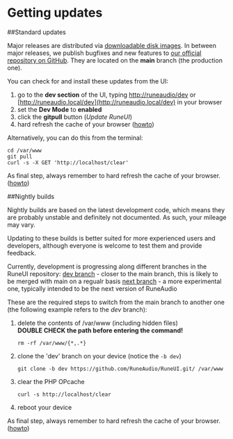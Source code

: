 # Getting updates

##Standard updates

Major releases are distributed via [downloadable disk images](http://www.runeaudio.com/download/). In between major releases, we publish bugfixes and new features to [our official repository on GitHub](https://github.com/RuneAudio/RuneUI). They are located on the **main** branch (the production one). 

You can check for and install these updates from the UI:

 1. go to the **dev section** of the UI, typing [http://runeaudio/dev](http://runeaudio/dev) or [http://runeaudio.local/dev](http://runeaudio.local/dev) in your browser
 2. set the **Dev Mode** to **enabled**
 3. click the **gitpull** button (*Update RuneUI*)
 4. hard refresh the cache of your browser ([howto](http://www.refreshyourcache.com/en/cache/))

Alternatively, you can do this from the terminal:

    cd /var/www
    git pull
    curl -s -X GET 'http://localhost/clear'

As final step, always remember to hard refresh the cache of your browser. ([howto](http://www.refreshyourcache.com/en/cache/))

##Nightly builds

Nightly builds are based on the latest development code, which means they are probably unstable and definitely not documented. As such, your mileage may vary.

Updating to these builds is better suited for more experienced users and developers, although everyone is welcome to test them and provide feedback.

Currently, development is progressing along different branches in the RuneUI repository:
[dev branch](https://github.com/RuneAudio/RuneUI/tree/dev) - closer to the main branch, this is likely to be merged with main on a regualr basis
[next branch](https://github.com/RuneAudio/RuneUI/tree/next) - a more experimental one, typically intended to be the next version of RuneAudio

These are the required steps to switch from the main branch to another one (the following example refers to the *dev* branch):

 1. delete the contents of /var/www (including hidden files)   
 **DOUBLE CHECK the path before entering the command!**

    `rm -rf /var/www/{*,.*}`

 2. clone the 'dev' branch on your device (notice the `-b dev`)

    `git clone -b dev https://github.com/RuneAudio/RuneUI.git/ /var/www`

 3. clear the PHP OPcache
 
    `curl -s http://localhost/clear`
 
 4. reboot your device
 
 As final step, always remember to hard refresh the cache of your browser. ([howto](http://www.refreshyourcache.com/en/cache/))
